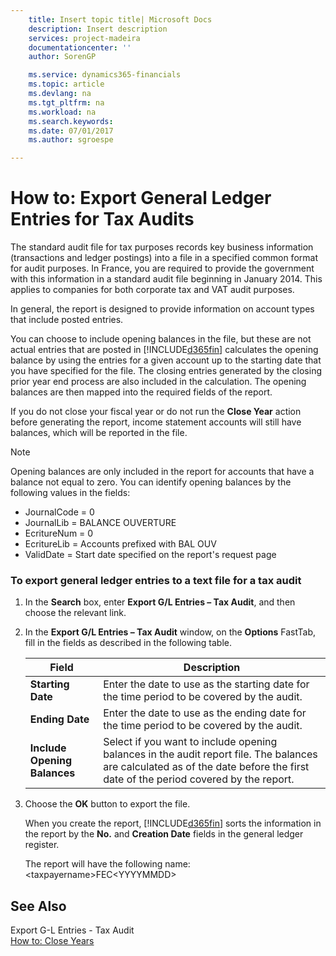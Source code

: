 ```yaml
---
    title: Insert topic title| Microsoft Docs
    description: Insert description
    services: project-madeira
    documentationcenter: ''
    author: SorenGP

    ms.service: dynamics365-financials
    ms.topic: article
    ms.devlang: na
    ms.tgt_pltfrm: na
    ms.workload: na
    ms.search.keywords:
    ms.date: 07/01/2017
    ms.author: sgroespe

---
```

# How to: Export General Ledger Entries for Tax Audits
The standard audit file for tax purposes records key business information \(transactions and ledger postings\) into a file in a specified common format for audit purposes. In France, you are required to provide the government with this information in a standard audit file beginning in January 2014. This applies to companies for both corporate tax and VAT audit purposes.  
  
 In general, the report is designed to provide information on account types that include posted entries.  
  
 You can choose to include opening balances in the file, but these are not actual entries that are posted in [!INCLUDE[d365fin](../../includes/d365fin_md.md)] calculates the opening balance by using the entries for a given account up to the starting date that you have specified for the file. The closing entries generated by the closing prior year end process are also included in the calculation. The opening balances are then mapped into the required fields of the report.  
  
 If you do not close your fiscal year or do not run the **Close Year** action before generating the report, income statement accounts will still have balances, which will be reported in the file.  
  
> [!NOTE]  
>  Opening balances are only included in the report for accounts that have a balance not equal to zero. You can identify opening balances by the following values in the fields:  
>   
>  -   JournalCode \= 0  
> -   JournalLib \= BALANCE OUVERTURE  
> -   EcritureNum \= 0  
> -   EcritureLib \= Accounts prefixed with BAL OUV  
> -   ValidDate \= Start date specified on the report's request page  
  
### To export general ledger entries to a text file for a tax audit  
  
1.  In the **Search** box, enter **Export G\/L Entries – Tax Audit**, and then choose the relevant link.  
  
2.  In the **Export G\/L Entries – Tax Audit** window, on the **Options** FastTab, fill in the fields as described in the following table.  
  
    |Field|Description|  
    |---------------------------------|---------------------------------------|  
    |**Starting Date**|Enter the date to use as the starting date for the time period to be covered by the audit.|  
    |**Ending Date**|Enter the date to use as the ending date for the time period to be covered by the audit.|  
    |**Include Opening Balances**|Select if you want to include opening balances in the audit report file. The balances are calculated as of the date before the first date of the period covered by the report.|  
  
3.  Choose the **OK** button to export the file.  
  
     When you create the report, [!INCLUDE[d365fin](../../includes/d365fin_md.md)] sorts the information in the report by the **No.** and **Creation Date** fields in the general ledger register.  
  
     The report will have the following name: \<taxpayername\>FEC\<YYYYMMDD\>  
  
## See Also  
 Export G-L Entries - Tax Audit   
 [How to: Close Years](how-to-close-years.md)